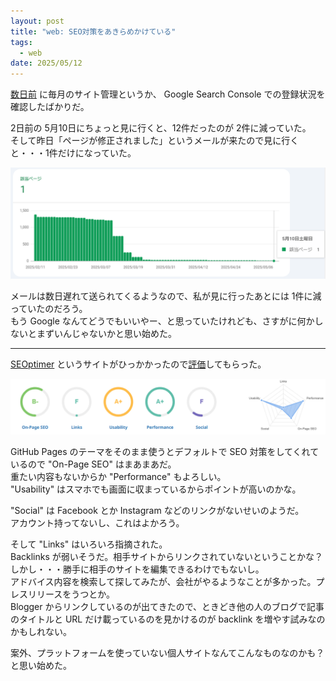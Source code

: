 ```yaml
---
layout: post
title: "web: SEO対策をあきらめかけている"
tags:
  - web
date: 2025/05/12
---
```


[数日前](./20250504-web.md) に毎月のサイト管理というか、
Google Search Console での登録状況を確認したばかりだ。

2日前の 5月10日にちょっと見に行くと、12件だったのが 2件に減っていた。  
そして昨日「ページが修正されました」というメールが来たので見に行くと・・・1件だけになっていた。

![image](images/20250512a-1.png)

メールは数日遅れて送られてくるようなので、私が見に行ったあとには 1件に減っていたのだろう。  
もう Google なんてどうでもいいやー、と思っていたけれども、さすがに何かしないとまずいんじゃないかと思い始めた。

----

[SEOptimer](https://www.seoptimer.com/) というサイトがひっかかったので[評価](https://www.seoptimer.com/blog.hirokuma.work)してもらった。

![image](images/20250512a-2.png)

GitHub Pages のテーマをそのまま使うとデフォルトで SEO 対策をしてくれているので "On-Page SEO" はまあまあだ。  
重たい内容もないからか "Performance" もよろしい。  
"Usability" はスマホでも画面に収まっているからポイントが高いのかな。

"Social" は Facebook とか Instagram などのリンクがないせいのようだ。  
アカウント持ってないし、これはよかろう。

そして "Links" はいろいろ指摘された。  
Backlinks が弱いそうだ。相手サイトからリンクされていないということかな？  
しかし・・・勝手に相手のサイトを編集できるわけでもないし。  
アドバイス内容を検索して探してみたが、会社がやるようなことが多かった。プレスリリースをうつとか。  
Blogger からリンクしているのが出てきたので、ときどき他の人のブログで記事のタイトルと URL だけ載っているのを見かけるのが backlink を増やす試みなのかもしれない。

案外、プラットフォームを使っていない個人サイトなんてこんなものなのかも？と思い始めた。
